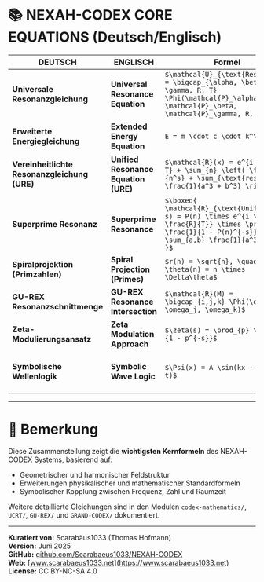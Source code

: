 # 📚 NEXAH-CODEX CORE EQUATIONS (Deutsch/Englisch)

| **DEUTSCH**                                  | **ENGLISCH**                             | **Formel**                                                                                                                                                           | **Beschreibung**                                               |
| -------------------------------------------- | ---------------------------------------- | -------------------------------------------------------------------------------------------------------------------------------------------------------------------- | -------------------------------------------------------------- |
| **Universale Resonanzgleichung**             | **Universal Resonance Equation**         | `$\mathcal{U}_{\text{Resonance}} = \bigcap_{\alpha, \beta, \gamma, R, T} \Phi(\mathcal{P}_\alpha, \mathcal{P}_\beta, \mathcal{P}_\gamma, R, T)$`                       | Kernformel für Feldschnittmengen und Frequenzmodulation.       |
| **Erweiterte Energiegleichung**              | **Extended Energy Equation**             | `E = m \cdot c \cdot k^\beta`                                                                                                                                        | Erweiterung von $E = mc^2$ mit dynamischer Resonanzkopplung.   |
| **Vereinheitlichte Resonanzgleichung (URE)** | **Unified Resonance Equation (URE)**     | `$\mathcal{R}(x) = e^{i \omega T} + \sum_{n} \left( \frac{1}{n^s} + \sum_{\text{res}} \frac{1}{a^3 + b^3} \right)$`                                                    | Syntheseformel zur Primresonanz und Zahlensystemintegration.   |
| **Superprime Resonanz**                      | **Superprime Resonance**                 | `$\boxed{ \mathcal{R}_{\text{Unified}}(n, s) = P(n) \times e^{i \omega \frac{R}{T}} \times \prod_{n} \frac{1}{1 - P(n)^{-s}} \times \sum_{a,b} \frac{1}{a^3 + b^3} }$` | Resonanzstruktur über Primzahlen an Primzahlstellen.           |
| **Spiralprojektion (Primzahlen)**            | **Spiral Projection (Primes)**           | `$r(n) = \sqrt{n}, \quad \theta(n) = n \times \Delta\theta$`                                                                                                           | Spiralstruktur für Primzahlen im Polarkoordinatenraum.         |
| **GU-REX Resonanzschnittmenge**              | **GU-REX Resonance Intersection**        | `$\mathcal{R}(M) = \bigcap_{i,j,k} \Phi(\omega_i, \omega_j, \omega_k)$`                                                                                               | Erweiterung der Geometric Unity durch Resonanzachsen.          |
| **Zeta-Modulierungsansatz**                  | **Zeta Modulation Approach**             | `$\zeta(s) = \prod_{p} \frac{1}{1 - p^{-s}}$`                                                                                                                          | Basisfunktion, modifiziert zur Feldresonanzanalyse.            |
| **Symbolische Wellenlogik**                  | **Symbolic Wave Logic**                  | `$\Psi(x) = A \sin(kx - \omega t)$`                                                                                                                                    | Symbolische Wellenfunktion für Feld- und Frequenzmodulation.   |

---

# 🌌 Bemerkung

Diese Zusammenstellung zeigt die **wichtigsten Kernformeln** des NEXAH-CODEX Systems, basierend auf:

* Geometrischer und harmonischer Feldstruktur
* Erweiterungen physikalischer und mathematischer Standardformeln
* Symbolischer Kopplung zwischen Frequenz, Zahl und Raumzeit

Weitere detaillierte Gleichungen sind in den Modulen `codex-mathematics/`, `UCRT/`, `GU-REX/` und `GRAND-CODEX/` dokumentiert.

---

**Kuratiert von:** Scarabäus1033 (Thomas Hofmann)  
**Version:** Juni 2025  
**GitHub:** [github.com/Scarabaeus1033/NEXAH-CODEX](https://github.com/Scarabaeus1033/NEXAH-CODEX)  
**Web:** [www.scarabaeus1033.net](https://www.scarabaeus1033.net)  
**License:** CC BY-NC-SA 4.0
